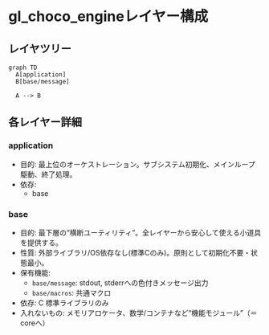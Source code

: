 # gl_choco_engineレイヤー構成

## レイヤツリー

```mermaid
graph TD
  A[application]
  B[base/message]

  A --> B
```

## 各レイヤー詳細

### application

- 目的: 最上位のオーケストレーション。サブシステム初期化、メインループ駆動、終了処理。
- 依存:
  - base

### base

- 目的: 最下層の“横断ユーティリティ”。全レイヤーから安心して使える小道具を提供する。
- 性質: 外部ライブラリ/OS依存なし(標準Cのみ)。原則として初期化不要・状態最小。
- 保有機能:
  - `base/message`: stdout, stderrへの色付きメッセージ出力
  - `base/macros`: 共通マクロ
- 依存: C 標準ライブラリのみ
- 入れないもの: メモリアロケータ、数学/コンテナなど“機能モジュール”（＝coreへ）
